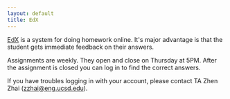 ```yaml
---
layout: default
title: EdX
---
```


[EdX](http://edx.cse.ucsd.edu/courses/course-v1:UCSD+CSE103+2016_Fall/info)
is a system for doing homework online. It's major advantage is
that the student gets immediate feedback on their answers.

Assignments are weekly. They open and close on Thursday at 5PM. After the
assignment is closed you can log in to find the correct answers.

If you have troubles logging in with your account, please contact TA Zhen Zhai (zzhai@eng.ucsd.edu).
